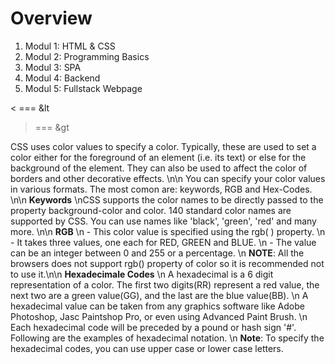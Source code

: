 # Overview

1. Modul 1: HTML & CSS
2. Modul 2: Programming Basics
3. Modul 3: SPA
4. Modul 4: Backend
5. Modul 5: Fullstack Webpage

< === &lt
> === &gt

CSS uses color values to specify a color. Typically, these are used to set a color either for the foreground of an element (i.e. its text) or else for the background of the element. They can also be used to affect the color of borders and other decorative effects. \n\n You can specify your color values in various formats. The most comon are: keywords, RGB and Hex-Codes. \n\n <strong>Keywords</strong> \nCSS supports the color names to be directly passed to the property background-color and color. 140 standard color names are supported by CSS. You can use names like 'black', 'green', 'red' and many more. \n\n <strong>RGB</strong> \n - This color value is specified using the rgb( ) property. \n - It takes three values, one each for RED, GREEN and BLUE. \n - The value can be an integer between 0 and 255 or a percentage. \n <strong>NOTE</strong>: All the browsers does not support rgb() property of color so it is recommended not to use it.\n\n <strong>Hexadecimale Codes</strong> \n A hexadecimal is a 6 digit representation of a color. The first two digits(RR) represent a red value, the next two are a green value(GG), and the last are the blue value(BB). \n A hexadecimal value can be taken from any graphics software like Adobe Photoshop, Jasc Paintshop Pro, or even using Advanced Paint Brush. \n Each hexadecimal code will be preceded by a pound or hash sign '#'. Following are the examples of hexadecimal notation. \n <strong>Note</strong>: To specify the hexadecimal codes, you can use upper case or lower case letters.
